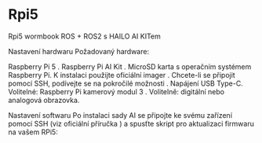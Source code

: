 # Rpi5
Rpi5 wormbook ROS + ROS2 s HAILO AI KITem

Nastavení hardwaru
Požadovaný hardware:

Raspberry Pi 5 .
Raspberry Pi AI Kit .
MicroSD karta s operačním systémem Raspberry Pi. K instalaci použijte oficiální imager . Chcete-li se připojit pomocí SSH, podívejte se na pokročilé možnosti .
Napájení USB Type-C.
Volitelné: Raspberry Pi kamerový modul 3 .
Volitelně: digitální nebo analogová obrazovka.

Nastavení softwaru
Po instalaci sady AI se připojte ke svému zařízení pomocí SSH (viz oficiální příručka ) a spusťte skript pro aktualizaci firmwaru na vašem RPi5:


